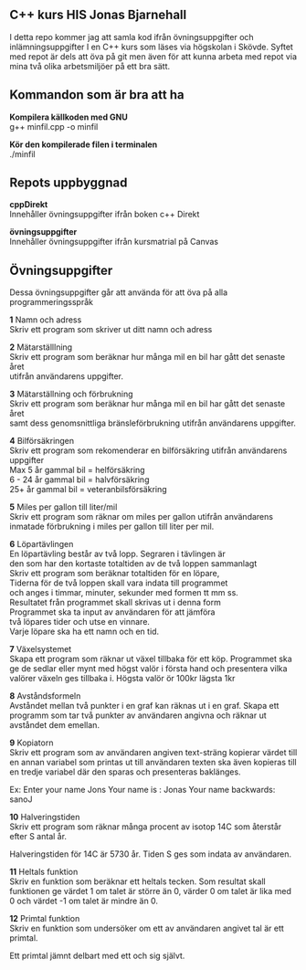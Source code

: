 C++ kurs HIS Jonas Bjarnehall
----------------------------
I detta repo kommer jag att samla kod ifrån övningsuppgifter och inlämningsuppgifter I en C++ kurs som läses via högskolan i Skövde. Syftet med repot är dels att öva på git men även för att kunna arbeta med repot via mina två olika arbetsmiljöer på ett bra sätt.

Kommandon som är bra att ha
---------------------------

**Kompilera källkoden med GNU**<br>
g++ minfil.cpp -o minfil

**Kör  den kompilerade filen i terminalen**<br>
./minfil

Repots uppbyggnad
-----------------
**cppDirekt**<br>
Innehåller övningsuppgifter ifrån boken c++ Direkt

**övningsuppgifter**<br>
Innehåller övningsuppgifter ifrån kursmatrial på Canvas

Övningsuppgifter
----------------
Dessa övningsuppgifter går att använda för att öva på alla programmeringsspråk

**1** Namn och adress<br>
Skriv ett program som skriver ut ditt namn och adress<br>

**2** Mätarställlning<br>
Skriv ett program som beräknar hur många mil en bil har gått det senaste året <br>
utifrån användarens uppgifter.

**3** Mätarställning och förbrukning<br>
Skriv ett program som beräknar hur många mil en bil har gått det senaste året <br>
samt dess genomsnittliga bränsleförbrukning utifrån användarens uppgifter.

**4** Bilförsäkringen<br>
Skriv ett program som rekomenderar en bilförsäkring utifrån användarens uppgifter <br>
Max 5 år gammal bil = helförsäkring <br>
6 - 24 år gammal bil = halvförsäkring <br>
25+ år gammal bil = veteranbilsförsäkring <br>

**5** Miles per gallon till liter/mil<br>
Skriv ett program som räknar om miles per gallon utifrån användarens <br>
inmatade förbrukning i miles per gallon till liter per mil. <br>

**6** Löpartävlingen<br>
En löpartävling består av två lopp. Segraren i tävlingen är<br>
den som har den kortaste totaltiden av de två loppen sammanlagt<br>
Skriv ett program som beräknar totaltiden för en löpare,<br>
Tiderna för de två loppen skall vara indata till programmet<br>
och anges i timmar, minuter, sekunder med formen tt mm ss.<br>
Resultatet från programmet skall skrivas ut i denna form<br>
Programmet ska ta input av användaren för att jämföra<br>
två löpares tider och utse en vinnare.<br>
Varje löpare ska ha ett namn och en tid.<br>

**7** Växelsystemet<br>
Skapa ett program som räknar ut växel tillbaka för ett köp. Programmet ska ge de sedlar
eller mynt med högst valör i första hand och presentera vilka valörer växeln ges tillbaka i.
Högsta valör ör 100kr lägsta 1kr 

**8** Avståndsformeln<br>
Avståndet mellan två punkter i en graf kan räknas ut i en graf. Skapa ett programm
som tar två punkter av användaren angivna och räknar ut avståndet dem emellan.
<br>

**9** Kopiatorn<br>
Skriv ett program som av användaren angiven text-sträng kopierar värdet
till en annan variabel som printas ut till användaren texten ska även 
kopieras till en tredje variabel där den sparas och presenteras baklänges.

Ex: 
    Enter your name
    Jons
    Your name is       : Jonas
    Your name backwards: sanoJ
<br>

**10** Halveringstiden<br>
Skriv ett program som räknar många procent av isotop 14C som
återstår efter S antal år. 

Halveringstiden för 14C är 5730 år.
Tiden S ges som indata av användaren.
<br>

**11** Heltals funktion<br>
Skriv en funktion som beräknar ett heltals tecken. Som resultat skall
funktionen ge värdet 1 om talet är större än 0, värder 0 om talet är
lika med 0 och värdet -1 om talet är mindre än 0.
<br>

**12** Primtal funktion<br>
Skriv en funktion som undersöker om ett av
användaren angivet tal är ett primtal.

Ett primtal jämnt delbart med ett och sig självt.
<br>
